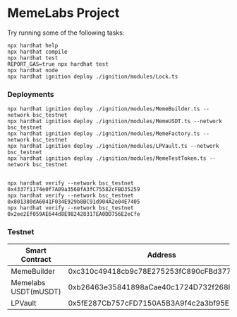 # MemeLabs Project


Try running some of the following tasks:

```shell
npx hardhat help
npx hardhat compile
npx hardhat test
REPORT_GAS=true npx hardhat test
npx hardhat node
npx hardhat ignition deploy ./ignition/modules/Lock.ts
```


### Deployments
```
npx hardhat ignition deploy ./ignition/modules/MemeBuilder.ts --network bsc_testnet 
npx hardhat ignition deploy ./ignition/modules/MemeUSDT.ts --network bsc_testnet 
npx hardhat ignition deploy ./ignition/modules/MemeFactory.ts --network bsc_testnet
npx hardhat ignition deploy ./ignition/modules/LPVault.ts --network bsc_testnet
npx hardhat ignition deploy ./ignition/modules/MemeTestToken.ts --network bsc_testnet


npx hardhat verify --network bsc_testnet 0x4337f1174e0f7A09a356BfA3fC75582cFBD35259
npx hardhat verify --network bsc_testnet 0x801380dA6041F034E929b8BC91d904A2e04E7405
npx hardhat verify --network bsc_testnet 0x2ee2Ef059AE644d8E982428317EA0DD756E2eCfe
```

### Testnet
| Smart Contract | Address                                    | Status   |
|----------------------------|--------------------------------------------|----------|
| MemeBuilder                | 0xc310c49418cb9c78E275253fC890cFBd3772986A | Deployed |
| Memelabs USDT(mUSDT)       | 0xb26463e35841898aCae40c1724D732f268F56349 | Deployed |
| LPVault                    | 0x5fE287Cb757cFD7150A5B3A9f4c2a3bf95E613a9 | Deployed |
